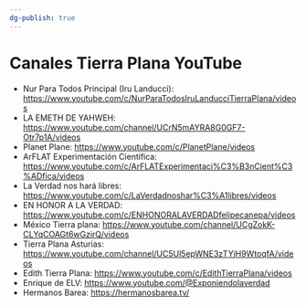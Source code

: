 ```yaml
---
dg-publish: true
---
```

# Canales Tierra Plana YouTube

- Nur Para Todos Principal (Iru Landucci): https://www.youtube.com/c/NurParaTodosIruLanducciTierraPlana/videos
- LA EMETH DE YAHWEH: https://www.youtube.com/channel/UCrN5mAYRA8G0GF7-Otr7p1A/videos
- Planet Plane: https://www.youtube.com/c/PlanetPlane/videos
- ArFLAT Experimentación Científica: https://www.youtube.com/c/ArFLATExperimentaci%C3%B3nCient%C3%ADfica/videos
- La Verdad nos hará libres: https://www.youtube.com/c/LaVerdadnoshar%C3%A1libres/videos
- EN HONOR A LA VERDAD: https://www.youtube.com/c/ENHONORALAVERDADfelipecanepa/videos
- México Tierra plana: https://www.youtube.com/channel/UCgZokK-CLYqCOAGt6wGzirQ/videos
- Tierra Plana Asturias: https://www.youtube.com/channel/UC5Ul5epWNE3zTYjH9WtoqfA/videos
- Edith Tierra Plana: https://www.youtube.com/c/EdithTierraPlana/videos
- Enrique de ELV: https://www.youtube.com/@Exponiendolaverdad
- Hermanos Barea: https://hermanosbarea.tv/